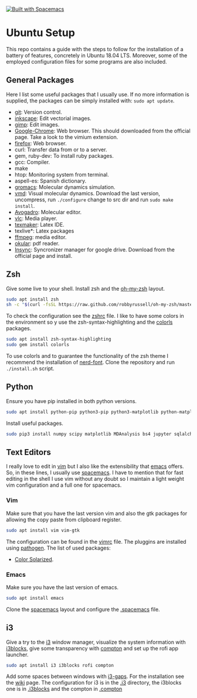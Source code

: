 [![Built with Spacemacs](https://cdn.rawgit.com/syl20bnr/spacemacs/442d025779da2f62fc86c2082703697714db6514/assets/spacemacs-badge.svg)](http://spacemacs.org)
# Ubuntu Setup

This repo contains a guide with the steps to follow for the installation of a
battery of features, concretely in Ubuntu 18.04 LTS. Moreover, some of the
employed configuration files for some programs are also included.

## General Packages

Here I list some useful packages that I usually use. If no more information is
supplied, the packages can be simply installed with: `sudo apt update`.

- [git](https://git-scm.com/ "git"): Version control.
- [inkscape](https://inkscape.org): Edit vectorial images.
- [gimp](https://gimp.org): Edit images.
- [Google-Chrome](https://www.google.com.mx/chrome/): Web browser. This should
  downloaded from the official page. Take a look to the vimium extension.
- [firefox](https://www.mozilla.org/es-ES/firefox/): Web browser.
- curl: Transfer data from or to a server.
- gem, ruby-dev: To install ruby packages.
- gcc: Compiler.
- make
- htop: Monitoring system from terminal.
- aspell-es: Spanish dictionary.
- [gromacs](http://www.gromacs.org/): Molecular dynamics simulation.
- [vmd](http://www.ks.uiuc.edu/Development/Download/download.cgi?PackageName=VMD):
Visual molecular dynamics. Download the last version, uncompress, run
`./configure` change to src dir and run `sudo make install`.
- [Avogadro](https://avogadro.cc/): Molecular editor.
- [vlc](https://www.videolan.org/vlc/index.es.html): Media player.
- [texmaker](http://www.xm1math.net/texmaker/): Latex IDE.
- texlive*: Latex packages
- [ffmpeg](https://www.ffmpeg.org/): media editor.
- [okular](https://okular.kde.org/): pdf reader.
- [Insync](https://www.insynchq.com/): Syncronizer manager for google drive.
  Download from the official page and install.

## Zsh

Give some live to your shell. Install zsh and the [oh-my-zsh](http://ohmyz.sh/)
layout.

``` bash
sudo apt install zsh
sh -c "$(curl -fsSL https://raw.github.com/robbyrussell/oh-my-zsh/master/tools/install.sh)"
```

To check the configuration see the [zshrc](.zshrc) file. I like to have some
colors in the environment so y use the zsh-syntax-highlighting and the
[colorls](https://github.com/athityakumar/colorls) packages.

``` bash
sudo apt install zsh-syntax-highlighting
sudo gem install colorls
```

To use colorls and to guarantee the functionality of the zsh theme I recommend
the installation of [nerd-font](http://nerdfonts.com/). Clone the repository and
run `./install.sh` script.

## Python

Ensure you have pip installed in both python versions.

``` bash
sudo apt install python-pip python3-pip python3-matplotlib python-matplotlib python3-pyqt5
```

Install useful packages.

``` bash
sudo pip3 install numpy scipy matplotlib MDAnalysis bs4 jupyter sqlalchemy cython IPython django powerline-status pylint
```

## Text Editors

I really love to edit in [vim](https://vim.org) but I also like the
extensibility that [emacs](https://www.gnu.org/software/emacs/) offers. So, in
these lines, I usually use [spacemacs](http://spacemacs.org/). I have to mention
that for fast editing in the shell I use vim without any doubt so I maintain a
light weight vim configuration and a full one for spacemacs.

### Vim

Make sure that you have the last version vim and also the gtk packages for
allowing the copy paste from clipboard register.

``` bash
sudo apt install vim vim-gtk
```

The configuration can be found in the [vimrc](.vimrc) file. The pluggins are
installed using [pathogen](https://github.com/tpope/vim-pathogen). The list of
used packages:

- [Color Solarized](https://github.com/altercation/vim-colors-solarized).

### Emacs

Make sure you have the last version of emacs.

``` bash
sudo apt install emacs
```

Clone the [spacemacs](http://spacemacs.org) layout and configure the
[.spacemacs](.spacemacs) file.

## i3

Give a try to the [i3](https://i3wm.org/) window manager, visualize the system
information with [i3blocks](https://github.com/vivien/i3blocks), give some
transparency with [compton](https://github.com/chjj/compton) and set up the rofi
app launcher.

``` bash
sudo apt install i3 i3blocks rofi compton
```

Add some spaces between windows with
[i3-gaps](https://github.com/Airblader/i3/wiki/Compiling-&-Installing). For the
installation see the
[wiki](https://github.com/Airblader/i3/wiki/Compiling-&-Installing) page. The
configuration for i3 is in the [.i3](.i3) directory, the i3blocks one is in
[.i3blocks](.i3blocks.conf) and the compton in [.compton](.compton.conf)
